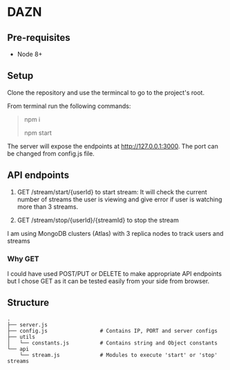 # DAZN

## Pre-requisites

* Node 8+

## Setup

Clone the repository and use the termincal to go to the project's root.

From terminal run the following commands:

> npm i
>
> npm start

The server will expose the endpoints at http://127.0.0.1:3000. The port can be changed from config.js file.

## API endpoints

1. GET /stream/start/{userId} to start stream: It will check the current number of streams the user is viewing and give error if user is watching more than 3 streams.

2. GET /stream/stop/{userId}/{streamId} to stop the stream

I am using MongoDB clusters (Atlas) with 3 replica nodes to track users and streams

### Why GET

I could have used POST/PUT or DELETE to make appropriate API endpoints but I chose GET as it can be tested easily from your side from browser.

## Structure

    .
    ├── server.js
    ├── config.js                 # Contains IP, PORT and server configs
    ├── utils
    │   └── constants.js          # Contains string and Object constants
    └── api
        └── stream.js             # Modules to execute 'start' or 'stop' streams